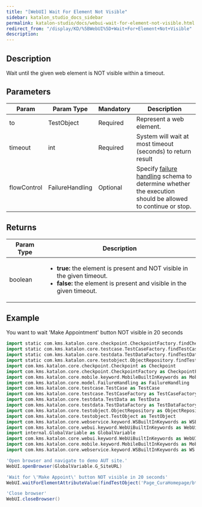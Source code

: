 ```yaml
---
title: "[WebUI] Wait For Element Not Visible" 
sidebar: katalon_studio_docs_sidebar
permalink: katalon-studio/docs/webui-wait-for-element-not-visible.html 
redirect_from: "/display/KD/%5BWebUI%5D+Wait+For+Element+Not+Visible" 
description: 
---
```

Description
-----------

Wait until the given web element is NOT visible within a timeout.

Parameters
----------

| Param | Param Type | Mandatory | Description |
| --- | --- | --- | --- |
| to | TestObject | Required | Represent a web element. |
| timeout | int | Required | System will wait at most timeout (seconds) to return result |
| flowControl | FailureHandling | Optional | Specify [failure handling](/x/qAAM) schema to determine whether the execution should be allowed to continue or stop. |

Returns
-------

<table><thead><tr><th>Param Type</th><th>Description</th></tr></thead><tbody><tr><td>boolean</td><td><ul><li><strong>true: </strong>the element is present and NOT visible in the given timeout.</li><li><strong>false:</strong> the element is present and visible in the given timeout.</li></ul></td></tr></tbody></table>

Example
-------

You want to wait 'Make Appointment' button NOT visible in 20 seconds

```groovy
import static com.kms.katalon.core.checkpoint.CheckpointFactory.findCheckpoint
import static com.kms.katalon.core.testcase.TestCaseFactory.findTestCase
import static com.kms.katalon.core.testdata.TestDataFactory.findTestData
import static com.kms.katalon.core.testobject.ObjectRepository.findTestObject
import com.kms.katalon.core.checkpoint.Checkpoint as Checkpoint
import com.kms.katalon.core.checkpoint.CheckpointFactory as CheckpointFactory
import com.kms.katalon.core.mobile.keyword.MobileBuiltInKeywords as MobileBuiltInKeywords
import com.kms.katalon.core.model.FailureHandling as FailureHandling
import com.kms.katalon.core.testcase.TestCase as TestCase
import com.kms.katalon.core.testcase.TestCaseFactory as TestCaseFactory
import com.kms.katalon.core.testdata.TestData as TestData
import com.kms.katalon.core.testdata.TestDataFactory as TestDataFactory
import com.kms.katalon.core.testobject.ObjectRepository as ObjectRepository
import com.kms.katalon.core.testobject.TestObject as TestObject
import com.kms.katalon.core.webservice.keyword.WSBuiltInKeywords as WSBuiltInKeywords
import com.kms.katalon.core.webui.keyword.WebUiBuiltInKeywords as WebUiBuiltInKeywords
import internal.GlobalVariable as GlobalVariable
import com.kms.katalon.core.webui.keyword.WebUiBuiltInKeywords as WebUI
import com.kms.katalon.core.mobile.keyword.MobileBuiltInKeywords as Mobile
import com.kms.katalon.core.webservice.keyword.WSBuiltInKeywords as WS

'Open browser and navigate to demo AUT site.'
WebUI.openBrowser(GlobalVariable.G_SiteURL)

'Wait for \'Make Appoint\' button NOT visible in 20 seconds'
WebUI.waitForElementAttributeValue(findTestObject('Page_CuraHomepage/btn_MakeAppointment'), 'id', 'btnMakeAppointment', 20)

'Close browser'
WebUI.closeBrowser()
```